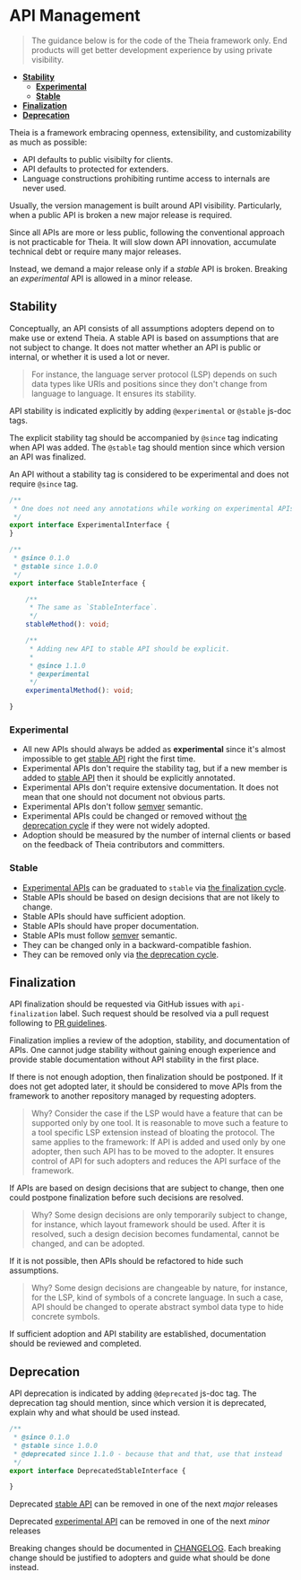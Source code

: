 # API Management

> The guidance below is for the code of the Theia framework only. End products will get better development experience by using private visibility.


- [**Stability**](#stability)
  - [**Experimental**](#experimental)
  - [**Stable**](#stable)
- [**Finalization**](#finalization)
- [**Deprecation**](#deprecation)

Theia is a framework embracing openness, extensibility, and customizability as much as possible:
- API defaults to public visibilty for clients.
- API defaults to protected for extenders.
- Language constructions prohibiting runtime access to internals are never used.

Usually, the version management is built around API visibility.
Particularly, when a public API is broken a new major release is required.


Since all APIs are more or less public, following the conventional approach is not practicable for Theia.
It will slow down API innovation, accumulate technical debt or require many major releases.

Instead, we demand a major release only if a _stable_ API is broken.
Breaking an _experimental_ API is allowed in a minor release.

## Stability

Conceptually, an API consists of all assumptions adopters depend on to make use or extend Theia.
A stable API is based on assumptions that are not subject to change.
It does not matter whether an API is public or internal, or whether it is used a lot or never.

> For instance, the language server protocol (LSP) depends on such data types like URIs and positions
since they don't change from language to language. It ensures its stability.

API stability is indicated explicitly by adding `@experimental` or `@stable` js-doc tags.

The explicit stability tag should be accompanied by `@since` tag indicating when API was added.
The `@stable` tag should mention since which version an API was finalized.

An API without a stability tag is considered to be experimental and does not require `@since` tag.

```ts
/**
 * One does not need any annotations while working on experimental APIs.
 */
export interface ExperimentalInterface {
}

/**
 * @since 0.1.0
 * @stable since 1.0.0
 */
export interface StableInterface {

    /**
     * The same as `StableInterface`.
     */
    stableMethod(): void;

    /**
     * Adding new API to stable API should be explicit.
     *
     * @since 1.1.0
     * @experimental
     */
    experimentalMethod(): void;

}

```

### Experimental

- All new APIs should always be added as **experimental** since it's almost impossible to get [stable API](#stable) right the first time.
- Experimental APIs don't require the stability tag, but if a new member is added to [stable API](#stable) then it should be explicitly annotated.
- Experimental APIs don't require extensive documentation. It does not mean that one should not document not obvious parts.
- Experimental APIs don't follow [semver](https://semver.org/#spec-item-8) semantic.
- Experimental APIs could be changed or removed without [the deprecation cycle](#deprecation) if they were not widely adopted.
- Adoption should be measured by the number of internal clients or based on the feedback of Theia contributors and committers.

### Stable

- [Experimental APIs](#experimental) can be graduated to `stable` via [the finalization cycle](#finalization).
- Stable APIs should be based on design decisions that are not likely to change.
- Stable APIs should have sufficient adoption.
- Stable APIs should have proper documentation.
- Stable APIs must follow [semver](https://semver.org/#spec-item-8) semantic.
- They can be changed only in a backward-compatible fashion.
- They can be removed only via [the deprecation cycle](#deprecation).

## Finalization

API finalization should be requested via GitHub issues with `api-finalization` label.
Such request should be resolved via a pull request following to [PR guidelines](https://github.com/eclipse-theia/theia/blob/master/doc/pull-requests.md#pull-requests).

Finalization implies a review of the adoption, stability, and documentation of APIs.
One cannot judge stability without gaining enough experience
and provide stable documentation without API stability in the first place.

If there is not enough adoption, then finalization should be postponed.
If it does not get adopted later, it should be considered to move APIs
from the framework to another repository managed by requesting adopters.

> Why? Consider the case if the LSP would have a feature that can be supported only by one tool.
It is reasonable to move such a feature to a tool specific LSP extension
instead of bloating the protocol. The same applies to the framework:
If API is added and used only by one adopter, then such API has to be moved to the adopter.
It ensures control of API for such adopters and reduces the API surface of the framework.

If APIs are based on design decisions that are subject to change, then
one could postpone finalization before such decisions are resolved.

> Why? Some design decisions are only temporarily subject to change, for instance,
which layout framework should be used. After it is resolved,
such a design decision becomes fundamental, cannot be changed, and can be adopted.

If it is not possible, then APIs should be refactored to hide such assumptions.

> Why? Some design decisions are changeable by nature, for instance, for the LSP,
kind of symbols of a concrete language. In such a case,
API should be changed to operate abstract symbol data type to hide concrete symbols.

If sufficient adoption and API stability are established,
documentation should be reviewed and completed.

## Deprecation

API deprecation is indicated by adding `@deprecated` js-doc tag.
The deprecation tag should mention, since which version it is deprecated, explain why and what should be used instead.

```ts
/**
 * @since 0.1.0
 * @stable since 1.0.0
 * @deprecated since 1.1.0 - because that and that, use that instead
 */
export interface DeprecatedStableInterface {

}
```

Deprecated [stable API](#stable) can be removed in one of the next *major* releases

Deprecated [experimental API](#experimental) can be removed in one of the next *minor* releases

Breaking changes should be documented in [CHANGELOG](../CHANGELOG.md). Each breaking change should be justified to adopters
and guide what should be done instead.
